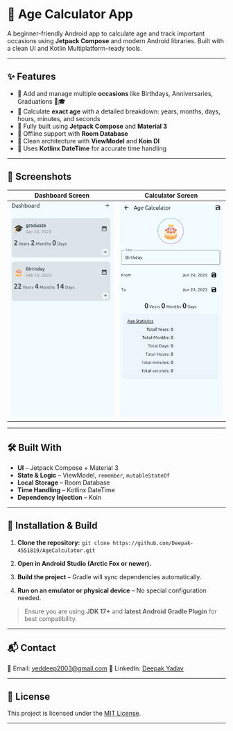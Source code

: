 # 🧮 Age Calculator App

A beginner-friendly Android app to calculate age and track important occasions using **Jetpack Compose** and modern Android libraries. Built with a clean UI and Kotlin Multiplatform-ready tools.

---

## ✨ Features

* 📰 Add and manage multiple **occasions** like Birthdays, Anniversaries, Graduations 🎂🎓
* 🔄 Calculate **exact age** with a detailed breakdown: years, months, days, hours, minutes, and seconds
* 📖 Fully built using **Jetpack Compose** and **Material 3**
* 💾 Offline support with **Room Database**
* 📡 Clean architecture with **ViewModel** and **Koin DI**
* 📅 Uses **Kotlinx DateTime** for accurate time handling

---

## 📸 Screenshots

| Dashboard Screen                                                                                                                                       | Calculator Screen                                                                                                                                |
| ------------------------------------------------------------------------------------------------------------------------------------------------------ | ------------------------------------------------------------------------------------------------------------------------------------------------ |
| ![Dashboard](https://github.com/Deepak-4551819/AgeCalculator/blob/02f77bc4ffbd6d062d2185d30fafee453bde7e42/screenshot/Dashboard%20Screen.jpg?raw=true) | ![Detail](https://github.com/Deepak-4551819/AgeCalculator/blob/02f77bc4ffbd6d062d2185d30fafee453bde7e42/screenshot/Detail%20Screen.jpg?raw=true) |

---

## 🛠️ Built With

* **UI** – Jetpack Compose + Material 3
* **State & Logic** – ViewModel, `remember`, `mutableStateOf`
* **Local Storage** – Room Database
* **Time Handling** – Kotlinx DateTime
* **Dependency Injection** – Koin

---

## 🧩 Installation & Build

1. **Clone the repository:**
   `git clone https://github.com/Deepak-4551819/AgeCalculator.git`

2. **Open in Android Studio (Arctic Fox or newer).**

3. **Build the project** – Gradle will sync dependencies automatically.

4. **Run on an emulator or physical device** – No special configuration needed.

> Ensure you are using **JDK 17+** and **latest Android Gradle Plugin** for best compatibility.

---

## 📬 Contact

📧 Email: [yeddeep2003@gmail.com](mailto:yeddeep2003@gmail.com)
🔗 LinkedIn: [Deepak Yadav](https://www.linkedin.com/in/deepak-yadav-androiddev)

---

## 📄 License

This project is licensed under the [MIT License](LICENSE).

---

